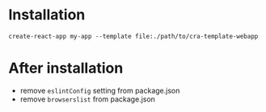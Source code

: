 # Installation
`create-react-app my-app --template file:./path/to/cra-template-webapp`

# After installation
* remove `eslintConfig` setting from package.json
* remove `browserslist` from package.json
